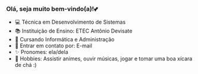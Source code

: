 ### Olá, seja muito bem-vindo(a)!💕
- 💻 Técnica em Desenvolvimento de Sistemas
- 📚 Instituição de Ensino: ETEC Antônio Devisate
- 💼 Cursando Informática e Administração
- 💬 Entrar em contato por: E-mail
- ✨ Pronomes: ela/dela
- 🦋 Hobbies: Assistir animes, ouvir músicas, jogar e tomar uma boa xícara de chá :)




